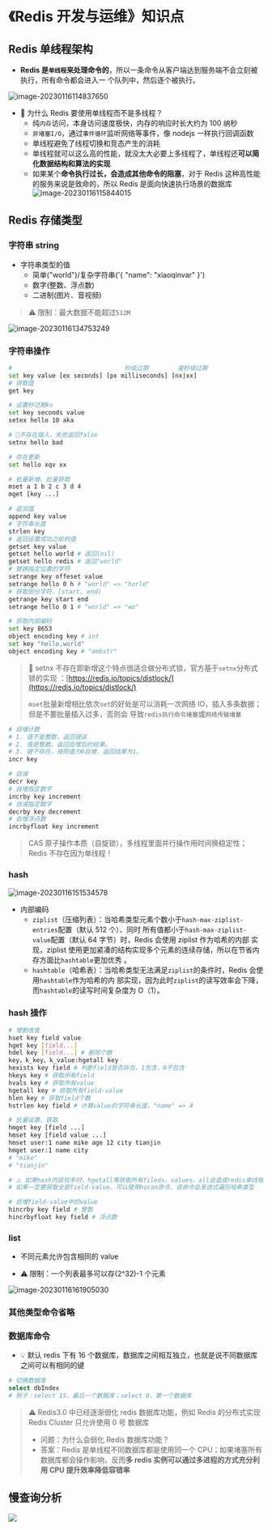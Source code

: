 # 《Redis 开发与运维》知识点

## Redis 单线程架构

- **Redis 是`单线程`来处理命令的**，所以一条命令从客户端达到服务端不会立刻被执行，所有命令都会进入一
  个队列中，然后逐个被执行。

![image-20230116114837650](./images/image-20230116114837650.png)

- 🥕 为什么 Redis 要使用单线程而不是多线程？
  - 纯`内存`访问，本身访问速度极快，内存的响应时长大约为 100 纳秒
  - `非堵塞I/O`，通过`事件循环`监听网络等事件，像 nodejs 一样执行回调函数
  - 单线程避免了线程切换和竞态产生的消耗
  - 单线程就可以这么高的性能，就没太大必要上多线程了，单线程还**可以简化数据结构和算法的实现**
  - 如果某个**命令执行过长，会造成其他命令的阻塞**，对于 Redis 这种高性能的服务来说是致命的，所以
    Redis 是面向快速执行场景的数据库
    ![image-20230116115844015](./images/image-20230116115844015.png)

## Redis 存储类型

### 字符串 string

- 字符串类型的值
  - 简单("world")/复杂字符串('{ "name": "xiaoqinvar" }')
  - 数字(整数、浮点数)
  - 二进制(图片、音视频)

> ⚠️ 限制：最大数据不能超过`512M`

![image-20230116134753249](./images/image-20230116134753249.png)

### 字符串操作

```bash
# 								秒级过期		毫秒级过期					key必须不存在(多用于新增) / key必须存在(多用与更新)
set key value [ex seconds] [px milliseconds] [nx|xx]
# 获取值
get key

# 设置秒过期kv
set key seconds value
setex hello 10 aka

# 🥕不存在插入，失败返回false
setnx hello bad

# 存在更新
set hello xqv xx

# 批量新增、批量获取
mset a 1 b 2 c 3 d 4
mget [key ...]

# 追加值
append key value
# 字符串长度
strlen key
# 返回设置成功之前的值
getset key value
getset hello world # 返回(nil)
getset hello redis # 返回"world"
# 替换指定位置的字符
setrange key offeset value
setrange hello 0 h # "world" => "horld"
# 获取部分字符，[start, end)
getrange key start end
setrange hello 0 1 # "world" => "wo"

# 获取内部编码
set key 8653
object encoding key # int
set key "hello,world"
object encoding key # "embstr"
```

> 🥕 setnx 不存在即新增这个特点很适合做分布式锁，官方基于`setnx`分布式锁的实现
> ：[https://redis.io/topics/distlock/](https://redis.io/topics/distlock/)
>
> `mset`批量新增相比依次`set`的好处是可以消耗一次网络 IO，插入多条数据；但是不要批量插入过多，否则会
> 导致`redis执行命令堵塞`或`网络传输堵塞`

```bash
# 自增计数
# 1. 值不是整数，返回错误
# 2. 值是整数，返回自增后的结果。
# 3. 键不存在，按照值为0自增，返回结果为1。
incr key

# 自减
decr key
# 自增指定数字
incrby key increment
# 自减指定数字
decrby key decrement
# 自增浮点数
incrbyfloat key increment
```

> CAS 原子操作本质（自旋锁），多线程里面并行操作用时间换稳定性；Redis 不存在因为单线程！

### hash

![image-20230116151534578](./images/image-20230116151534578.png)

- 内部编码
  - `ziplist`（压缩列表）：当哈希类型元素个数小于`hash-max-ziplist-entries`配置（默认 512 个）、同时
    所有值都小于`hash-max-ziplist-value`配置（默认 64 字节）时，Redis 会使用 ziplist 作为哈希的内部
    实现，ziplist 使用更加紧凑的结构实现多个元素的连续存储，所以在节省内存方面比`hashtable`更加优秀
    。
  - `hashtable`（哈希表）：当哈希类型无法满足`ziplist`的条件时，Redis 会使用`hashtable`作为哈希的内
    部实现，因为此时`ziplist`的读写效率会下降，而`hashtable`的读写时间复杂度为 O（1）。

### hash 操作

```bash
# 增删改查
hset key field value
hget key [field...]
hdel key [field...] # 删除个数
key，k_key、k_value:hgetall key
hexists key field # 判断field是否存在，1包含，0不包含
hkeys key # 获取所有field
hvals key # 获取所有value
hgetall key # 获取所有field-value
hlen key # 获取field个数
hstrlen key field # 计算value的字符串长度，"name" => 4

# 批量设置、获取
hmget key [field ...]
hmset key [field value ...]
hmset user:1 name mike age 12 city tianjin
hmget user:1 name city
# "mike"
# "tianjin"

# ⚠️ 如果hash内容较多时，hgetall等获取所有fileds、values、all会造成redis单线程堵塞问题！
# 如果一定要获取全部field-value，可以使用hscan命令，该命令会渐进式遍历哈希类型

# 自增field-value中的value
hincrby key field # 整数
hincrbyfloat key field # 浮点数
```

### list

- 不同元素允许包含相同的 value

- ⚠️ 限制：一个列表最多可以存(2^32)-1 个元素

![image-20230116161905030](./images/image-20230116161905030.png)

### 其他类型命令省略

### 数据库命令

- 💡 默认 redis 下有 16 个数据库，数据库之间相互独立，也就是说不同数据库之间可以有相同的键

```bash
# 切换数据库
select dbIndex
# 例子：select 15，最后一个数据库；select 0，第一个数据库
```

> ⚠️ Redis3.0 中已经逐渐弱化 redis 数据库功能，例如 Redis 的分布式实现 Redis Cluster 只允许使用 0 号
> 数据库
>
> - 问题：为什么会弱化 Redis 数据库功能？
> - 答案：Redis 是单线程不同数据库都是使用同一个 CPU；如果堵塞所有数据库都会操作影响，反而**多 redis
>   实例可以通过多进程的方式充分利用 CPU 提升效率降低容错率**

## 慢查询分析

![](./images/4ddb4448-9af4-49c6-84f9-03702c097324.jpeg)
